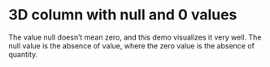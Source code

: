# 3D column with null and 0 values
The value null doesn’t mean zero, and this demo visualizes it very well. The null value is the absence of value, where the zero value is the absence of quantity. 
 
